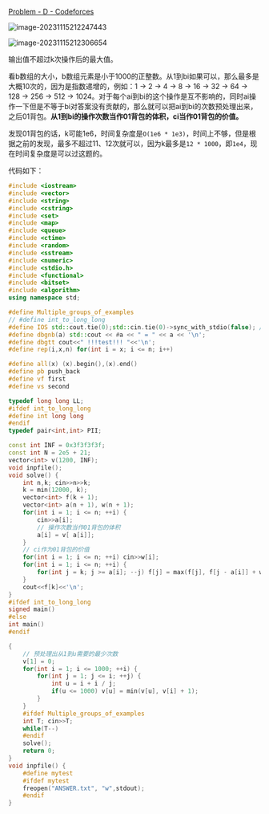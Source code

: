 [Problem - D - Codeforces](https://codeforces.com/contest/1633/problem/D)

![image-20231115212247443](https://cdn.789ak.com/img/image-20231115212247443.png)

![image-20231115212306654](https://cdn.789ak.com/img/image-20231115212306654.png)

输出值不超过k次操作后的最大值。

看b数组的大小，b数组元素是小于1000的正整数。从1到bi如果可以，那么最多是大概10次的，因为是指数递增的，例如：1 -> 2 -> 4 -> 8 -> 16 -> 32 -> 64 -> 128 -> 256 -> 512 -> 1024。对于每个ai到bi的这个操作是互不影响的，同时ai操作一下但是不等于bi对答案没有贡献的，那么就可以把ai到bi的次数预处理出来，之后01背包。**从1到bi的操作次数当作01背包的体积，ci当作01背包的价值。**

发现01背包的话，k可能1e6，时间复杂度是`O(1e6 * 1e3)`，时间上不够，但是根据之前的发现，最多不超过11、12次就可以，因为k最多是`12 * 1000`，即`1e4`，现在时间复杂度是可以过这题的。

代码如下：

```cpp
#include <iostream>
#include <vector>
#include <string>
#include <cstring>
#include <set>
#include <map>
#include <queue>
#include <ctime>
#include <random>
#include <sstream>
#include <numeric>
#include <stdio.h>
#include <functional>
#include <bitset>
#include <algorithm>
using namespace std;

#define Multiple_groups_of_examples
// #define int_to_long_long
#define IOS std::cout.tie(0);std::cin.tie(0)->sync_with_stdio(false); // 开IOS，需要保证只使用Cpp io流 *
#define dbgnb(a) std::cout << #a << " = " << a << '\n';
#define dbgtt cout<<" !!!test!!! "<<'\n';
#define rep(i,x,n) for(int i = x; i <= n; i++)

#define all(x) (x).begin(),(x).end()
#define pb push_back
#define vf first
#define vs second

typedef long long LL;
#ifdef int_to_long_long
#define int long long
#endif
typedef pair<int,int> PII;

const int INF = 0x3f3f3f3f;
const int N = 2e5 + 21;
vector<int> v(1200, INF);
void inpfile();
void solve() {
	int n,k; cin>>n>>k;
	k = min(12000, k);
	vector<int> f(k + 1);
	vector<int> a(n + 1), w(n + 1);
	for(int i = 1; i <= n; ++i) {
		cin>>a[i];
		// 操作次数当作01背包的体积
		a[i] = v[ a[i]];
	}
	// ci作为01背包的价值
	for(int i = 1; i <= n; ++i) cin>>w[i];
	for(int i = 1; i <= n; ++i) {
		for(int j = k; j >= a[i]; --j) f[j] = max(f[j], f[j - a[i]] + w[i]);
	}
	cout<<f[k]<<'\n';
}
#ifdef int_to_long_long
signed main()
#else
int main()
#endif

{
	// 预处理出从1到u需要的最少次数
	v[1] = 0;
	for(int i = 1; i <= 1000; ++i) {
		for(int j = 1; j <= i; ++j) {
			int u = i + i / j;
			if(u <= 1000) v[u] = min(v[u], v[i] + 1);
		}
	}
	#ifdef Multiple_groups_of_examples
	int T; cin>>T;
	while(T--)
	#endif
	solve();
	return 0;
}
void inpfile() {
	#define mytest
	#ifdef mytest
	freopen("ANSWER.txt", "w",stdout);
	#endif
}
```

